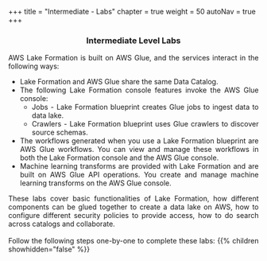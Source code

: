 +++
title = "Intermediate - Labs"
chapter = true
weight = 50
autoNav = true
+++

<center><h3>Intermediate Level Labs</h3></center>

<div style="text-align: justify">
    AWS Lake Formation is built on AWS Glue, and the services interact in the following ways:
    <ul>
        <li>Lake Formation and AWS Glue share the same Data Catalog.</li>
        <li>The following Lake Formation console features invoke the AWS Glue console:
            <ul>
                <li>Jobs - Lake Formation blueprint creates Glue jobs to ingest data to data lake.</li>
                <li>Crawlers - Lake Formation blueprint uses Glue crawlers to discover source schemas.</li>
            </ul>
        </li>
        <li>The workflows generated when you use a Lake Formation blueprint are AWS Glue workflows. You can view and manage these workflows in both the Lake Formation console and the AWS Glue console.</li>
        <li> Machine learning transforms are provided with Lake Formation and are built on AWS Glue API operations. You create and manage machine learning transforms on the AWS Glue console. </li>
    </ul>
These labs cover basic functionalities of Lake Formation, how different components can be glued together to create a data lake on AWS, how to configure different security policies to provide access, how to do search across catalogs and collaborate.
    <br/><br/>Follow the following steps one-by-one to complete these labs:
    {{% children showhidden="false" %}}
</div>